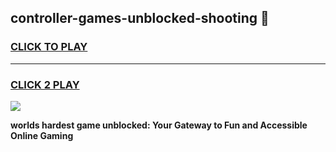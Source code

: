 
## controller-games-unblocked-shooting 👋
<h3>
<a href="https://premium.freeplayer.one?title=controller-games-unblocked-shooting&ref=14F">CLICK TO PLAY</a></h3>
<hr>

<h3>
<a href="https://premium.freeplayer.one?title=controller-games-unblocked-shooting&ref=14F">CLICK 2 PLAY</a>
  
</h3>

<a href="https://premium.freeplayer.one?title=controller-games-unblocked-shooting&ref=12F/"><img src="https://clearcache.store/games.png"></a>


**worlds hardest game unblocked: Your Gateway to Fun and Accessible Online Gaming**
